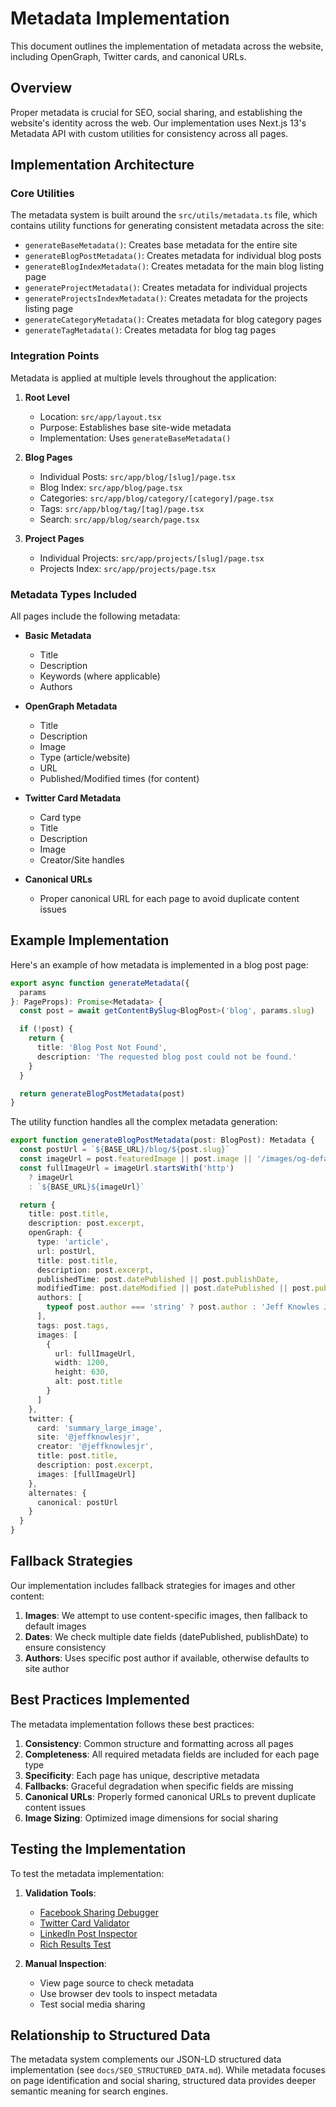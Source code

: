 # Metadata Implementation

This document outlines the implementation of metadata across the website, including OpenGraph, Twitter cards, and canonical URLs.

## Overview

Proper metadata is crucial for SEO, social sharing, and establishing the website's identity across the web. Our implementation uses Next.js 13's Metadata API with custom utilities for consistency across all pages.

## Implementation Architecture

### Core Utilities

The metadata system is built around the `src/utils/metadata.ts` file, which contains utility functions for generating consistent metadata across the site:

- `generateBaseMetadata()`: Creates base metadata for the entire site
- `generateBlogPostMetadata()`: Creates metadata for individual blog posts
- `generateBlogIndexMetadata()`: Creates metadata for the main blog listing page
- `generateProjectMetadata()`: Creates metadata for individual projects
- `generateProjectsIndexMetadata()`: Creates metadata for the projects listing page
- `generateCategoryMetadata()`: Creates metadata for blog category pages
- `generateTagMetadata()`: Creates metadata for blog tag pages

### Integration Points

Metadata is applied at multiple levels throughout the application:

1. **Root Level**

   - Location: `src/app/layout.tsx`
   - Purpose: Establishes base site-wide metadata
   - Implementation: Uses `generateBaseMetadata()`

2. **Blog Pages**

   - Individual Posts: `src/app/blog/[slug]/page.tsx`
   - Blog Index: `src/app/blog/page.tsx`
   - Categories: `src/app/blog/category/[category]/page.tsx`
   - Tags: `src/app/blog/tag/[tag]/page.tsx`
   - Search: `src/app/blog/search/page.tsx`

3. **Project Pages**
   - Individual Projects: `src/app/projects/[slug]/page.tsx`
   - Projects Index: `src/app/projects/page.tsx`

### Metadata Types Included

All pages include the following metadata:

- **Basic Metadata**

  - Title
  - Description
  - Keywords (where applicable)
  - Authors

- **OpenGraph Metadata**

  - Title
  - Description
  - Image
  - Type (article/website)
  - URL
  - Published/Modified times (for content)

- **Twitter Card Metadata**

  - Card type
  - Title
  - Description
  - Image
  - Creator/Site handles

- **Canonical URLs**
  - Proper canonical URL for each page to avoid duplicate content issues

## Example Implementation

Here's an example of how metadata is implemented in a blog post page:

```typescript
export async function generateMetadata({
  params
}: PageProps): Promise<Metadata> {
  const post = await getContentBySlug<BlogPost>('blog', params.slug)

  if (!post) {
    return {
      title: 'Blog Post Not Found',
      description: 'The requested blog post could not be found.'
    }
  }

  return generateBlogPostMetadata(post)
}
```

The utility function handles all the complex metadata generation:

```typescript
export function generateBlogPostMetadata(post: BlogPost): Metadata {
  const postUrl = `${BASE_URL}/blog/${post.slug}`
  const imageUrl = post.featuredImage || post.image || '/images/og-default.jpg'
  const fullImageUrl = imageUrl.startsWith('http')
    ? imageUrl
    : `${BASE_URL}${imageUrl}`

  return {
    title: post.title,
    description: post.excerpt,
    openGraph: {
      type: 'article',
      url: postUrl,
      title: post.title,
      description: post.excerpt,
      publishedTime: post.datePublished || post.publishDate,
      modifiedTime: post.dateModified || post.datePublished || post.publishDate,
      authors: [
        typeof post.author === 'string' ? post.author : 'Jeff Knowles Jr'
      ],
      tags: post.tags,
      images: [
        {
          url: fullImageUrl,
          width: 1200,
          height: 630,
          alt: post.title
        }
      ]
    },
    twitter: {
      card: 'summary_large_image',
      site: '@jeffknowlesjr',
      creator: '@jeffknowlesjr',
      title: post.title,
      description: post.excerpt,
      images: [fullImageUrl]
    },
    alternates: {
      canonical: postUrl
    }
  }
}
```

## Fallback Strategies

Our implementation includes fallback strategies for images and other content:

1. **Images**: We attempt to use content-specific images, then fallback to default images
2. **Dates**: We check multiple date fields (datePublished, publishDate) to ensure consistency
3. **Authors**: Uses specific post author if available, otherwise defaults to site author

## Best Practices Implemented

The metadata implementation follows these best practices:

1. **Consistency**: Common structure and formatting across all pages
2. **Completeness**: All required metadata fields are included for each page type
3. **Specificity**: Each page has unique, descriptive metadata
4. **Fallbacks**: Graceful degradation when specific fields are missing
5. **Canonical URLs**: Properly formed canonical URLs to prevent duplicate content issues
6. **Image Sizing**: Optimized image dimensions for social sharing

## Testing the Implementation

To test the metadata implementation:

1. **Validation Tools**:

   - [Facebook Sharing Debugger](https://developers.facebook.com/tools/debug/)
   - [Twitter Card Validator](https://cards-dev.twitter.com/validator)
   - [LinkedIn Post Inspector](https://www.linkedin.com/post-inspector/)
   - [Rich Results Test](https://search.google.com/test/rich-results)

2. **Manual Inspection**:
   - View page source to check metadata
   - Use browser dev tools to inspect metadata
   - Test social media sharing

## Relationship to Structured Data

The metadata system complements our JSON-LD structured data implementation (see `docs/SEO_STRUCTURED_DATA.md`). While metadata focuses on page identification and social sharing, structured data provides deeper semantic meaning for search engines.
